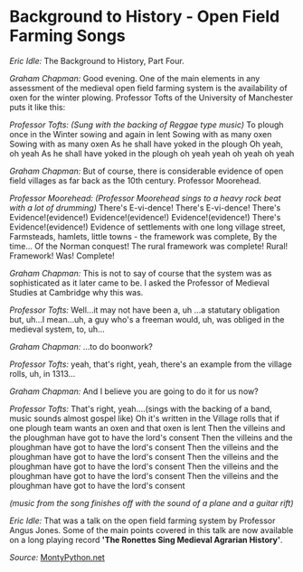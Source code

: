 # Background to History - Open Field Farming Songs

*Eric Idle:* 
The Background to History, Part Four.

*Graham Chapman:* 
Good evening. One of the main elements in any assessment of the medieval open field farming system is the availability of oxen for the winter plowing. Professor Tofts of the University of Manchester puts it like this:

*Professor Tofts:* 
*(Sung with the backing of Reggae type music)*
To plough once in the Winter
sowing and again in lent
Sowing with as many oxen
Sowing with as many oxen
As he shall have yoked in the plough
Oh yeah, oh yeah
As he shall have yoked in the plough
oh yeah yeah
oh yeah
oh yeah

*Graham Chapman:* 
But of course, there is considerable evidence of open field villages as far back as the 10th century. Professor Moorehead.

*Professor Moorehead:*
*(Professor Moorehead sings to a heavy rock beat with a lot of drumming)*
There's E-vi-dence!
There's E-vi-dence!
There's Evidence!(evidence!)
Evidence!(evidence!)
Evidence!(evidence!)
There's Evidence!(evidence!)
Evidence of settlements with one long village street,
Farmsteads, hamlets, little towns - the framework was complete,
By the time...
Of the Norman conquest!
The rural framework was complete!
Rural!
Framework!
Was!
Complete!

*Graham Chapman:* 
This is not to say of course that the system was as sophisticated as it later came to be. I asked the Professor of Medieval Studies at Cambridge why this was.

*Professor Tofts:* 
Well...it may not have been a, uh ...a statutary obligation but, uh...I mean...uh, a guy who's a freeman would, uh, was obliged in the medieval system, to, uh...

*Graham Chapman:* ...to do boonwork?

*Professor Tofts:* 
yeah, that's right, yeah, there's an example from the village rolls, uh, in 1313...

*Graham Chapman:* 
And I believe you are going to do it for us now?

*Professor Tofts:* 
That's right, yeah....(sings with the backing of a band, music sounds almost gospel like)
Oh it's written in the Village rolls
that if one plough team wants an oxen
and that oxen is lent
Then the villeins and the ploughman
have got to have the lord's consent
Then the villeins and the ploughman
have got to have the lord's consent
Then the villeins and the ploughman
have got to have the lord's consent
Then the villeins and the ploughman
have got to have the lord's consent
Then the villeins and the ploughman
have got to have the lord's consent
Then the villeins and the ploughman
have got to have the lord's consent

*(music from the song finishes off with the sound of a plane and a guitar rift)*

*Eric Idle:* 
That was a talk on the open field farming system by Professor Angus Jones. Some of the main points covered in this talk are now available on a long playing record **'The Ronettes Sing Medieval Agrarian History'**.

*Source:* [MontyPython.net](http://www.montypython.net/scripts/background.php)